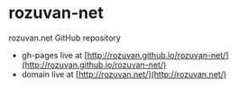 # rozuvan-net
rozuvan.net GitHub repository

- gh-pages live at [http://rozuvan.github.io/rozuvan-net/](http://rozuvan.github.io/rozuvan-net/)
- domain live at [http://rozuvan.net/](http://rozuvan.net/)
